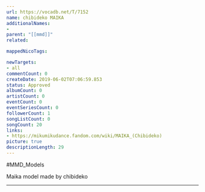 ```yaml
---
url: https://vocadb.net/T/7152
name: chibideko MAIKA
additionalNames: 
- 
parent: "[[mmd]]"
related:

mappedNicoTags:

newTargets:
- all
commentCount: 0
createDate: 2019-06-02T07:06:59.853
status: Approved
albumCount: 0
artistCount: 0
eventCount: 0
eventSeriesCount: 0
followerCount: 1
songListCount: 0
songCount: 20
links: 
- https://mikumikudance.fandom.com/wiki/MAIKA_(Chibideko)
picture: true
descriptionLength: 29
---
```


#MMD_Models

Maika model made by chibideko

---

